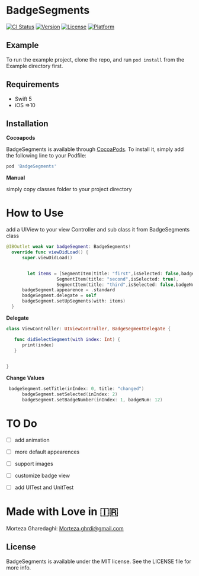 # BadgeSegments

[![CI Status](https://img.shields.io/travis/morteza.ghrdi@gmail.com/BadgeSegments.svg?style=flat)](https://travis-ci.org/morteza.ghrdi@gmail.com/BadgeSegments)
[![Version](https://img.shields.io/cocoapods/v/BadgeSegments.svg?style=flat)](https://cocoapods.org/pods/BadgeSegments)
[![License](https://img.shields.io/cocoapods/l/BadgeSegments.svg?style=flat)](https://cocoapods.org/pods/BadgeSegments)
[![Platform](https://img.shields.io/cocoapods/p/BadgeSegments.svg?style=flat)](https://cocoapods.org/pods/BadgeSegments)

## Example

To run the example project, clone the repo, and run `pod install` from the Example directory first.

## Requirements
- Swift 5
- iOS =>10

## Installation
**Cocoapods**

BadgeSegments is available through [CocoaPods](https://cocoapods.org). To install
it, simply add the following line to your Podfile:

```ruby
pod 'BadgeSegments'
```
**Manual**

simply copy classes folder to your project directory

# How to Use

  add a UIView to your view Controller and sub class it from BadgeSegments class
  ```swift
  @IBOutlet weak var badgeSegment: BadgeSegments!
    override func viewDidLoad() {
        super.viewDidLoad()


          let items = [SegmentItem(title: "first",isSelected: false,badgeNumber: 20),
                     SegmentItem(title: "second",isSelected: true),
                     SegmentItem(title: "third",isSelected: false,badgeNumber: 12)]
        badgeSegment.appearence = .standard
        badgeSegment.delegate = self
        badgeSegment.setUpSegments(with: items)
    }
  ```
  **Delegate**
  ```swift
  class ViewController: UIViewController, BadgeSegmentDelegate {
  
     func didSelectSegment(with index: Int) {
        print(index)
     }
    
  
  }
  ```
  **Change Values**
  ```swift
   badgeSegment.setTitle(inIndex: 0, title: "changed")
        badgeSegment.setSelected(inIndex: 2)
        badgeSegment.setBadgeNumber(inIndex: 1, badgeNum: 12)
  
  ```

# TO Do
- [ ] add animation
- [ ] more default appearences
- [ ] support images
- [ ] customize badge view
- [ ] add UITest and UnitTest


# Made with Love in 🇮🇷
Morteza Gharedaghi: Morteza.ghrdi@gmail.com



## License

BadgeSegments is available under the MIT license. See the LICENSE file for more info.
